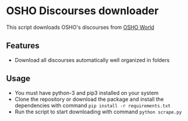 # OSHO Discourses downloader

This script downloads OSHO's discourses from [OSHO World](https://oshoworld.com/discourses/)

## Features

- Download all discourses automatically well organized in folders

## Usage

- You must have python-3 and pip3 installed on your system
- Clone the repository or download the package and install the dependencies with command `pip install -r requirements.txt`
- Run the script to start downloading with command `python scrape.py`
